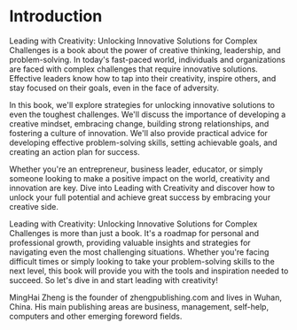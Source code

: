 # Introduction

Leading with Creativity: Unlocking Innovative Solutions for Complex Challenges is a book about the power of creative thinking, leadership, and problem-solving. In today's fast-paced world, individuals and organizations are faced with complex challenges that require innovative solutions. Effective leaders know how to tap into their creativity, inspire others, and stay focused on their goals, even in the face of adversity.

In this book, we'll explore strategies for unlocking innovative solutions to even the toughest challenges. We'll discuss the importance of developing a creative mindset, embracing change, building strong relationships, and fostering a culture of innovation. We'll also provide practical advice for developing effective problem-solving skills, setting achievable goals, and creating an action plan for success.

Whether you're an entrepreneur, business leader, educator, or simply someone looking to make a positive impact on the world, creativity and innovation are key. Dive into Leading with Creativity and discover how to unlock your full potential and achieve great success by embracing your creative side.

Leading with Creativity: Unlocking Innovative Solutions for Complex Challenges is more than just a book. It's a roadmap for personal and professional growth, providing valuable insights and strategies for navigating even the most challenging situations. Whether you're facing difficult times or simply looking to take your problem-solving skills to the next level, this book will provide you with the tools and inspiration needed to succeed. So let's dive in and start leading with creativity!

MingHai Zheng is the founder of zhengpublishing.com and lives in Wuhan, China. His main publishing areas are business, management, self-help, computers and other emerging foreword fields.
